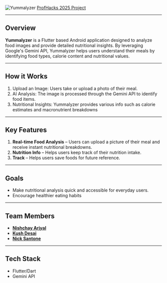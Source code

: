 ![Yummalyzer](https://github.com/user-attachments/assets/8a40a7fc-501e-4d20-a6b8-b1c58dc1a7d2)
[ProfHacks 2025 Project](https://devpost.com/software/yummalyzer-food-analyzer)

---

## Overview
**Yummalyzer** is a Flutter based Android application designed to analyze food images and provide detailed nutritional insights. By leveraging Google's Gemini API, Yummalyzer helps users understand their meals by identifying food types, calorie content and nutritional values.

---

## How it Works

1. Upload an Image: Users take or upload a photo of their meal.
2. AI Analysis: The image is processed through the Gemini API to identify food items.
3. Nutritional Insights: Yummalyzer provides various info such as calorie estimates and macronutrient breakdowns

---

## Key Features
1. **Real-time Food Analysis** – Users can upload a picture of their meal and receive instant nutritional breakdowns.
2. **Nutrition Info** – Helps users keep track of their nutrition intake.
3. **Track** – Helps users save foods for future reference.


---

## Goals
* Make nutritional analysis quick and accessible for everyday users.
* Encourage healthier eating habits

---

## Team Members

- **[Nishchay Arjyal](https://www.linkedin.com/in/nishchay-arjyal-0a8064284/)**
- **[Kush Desai](https://www.linkedin.com/in/kushdd/)**
- **[Nick Santone](https://www.linkedin.com/in/nicholas-santone-31b7a3293/)**

---

## Tech Stack

- Flutter/Dart
- Gemini API
